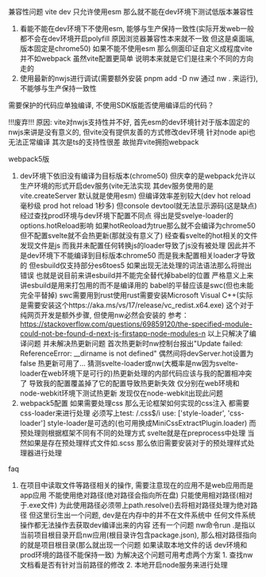 兼容性问题
vite dev 只允许使用esm 那么就不能在dev环境下测试低版本兼容性
1. 看能不能在dev环境下不使用esm, 能够与生产保持一致性(实际开发web一般都不会在dev环境开启polyfill 原因浏览器兼容性本来就不一致 但这是桌面端, 版本固定是chrome50) 如果不能不使用esm 那么侧面印证自定义成程度vite并不如webpack 虽然vite配置更简单 说明本来就是它们是往来个不同的方向走的
2. 使用最新的nwjs进行调试(需要额外安装 pnpm add -D nw 通过 nw . 来运行), 不能够与生产保持一致性


需要保护的代码应单独编译, 不使用SDK版能否使用编译后的代码？

!!!废弃!!!
原因: vite对nwjs支持性并不好, 首先esm的dev环境针对于版本固定的nwjs来讲是没有意义的, 但vite没有提供友善的方式修改dev环境 针对node api也无法正常编译 其次是ts的支持性很差 故抛弃vite拥抱webpack

webpack5版
1. dev环境下依旧没有编译为目标版本(chrome50) 但庆幸的是webpack允许以生产环境的形式开启dev服务(vite无法实现 其dev服务使用的是vite.createServer 默认就是使用esm) 但编译效率差别较大(dev hot reload 毫秒级 prod hot reload 1秒多) 但console devtool就无法显示源码(这是缺点)
   经过查找prod环境与dev环境下配置不同点 得出是受svelye-loader的options.hotReload影响 如果hotReoload为true那么就不会编译为chrome50 但不配置svelte就不会热更新(那就没有意义了)
   经查看svelte的hot相关的文件 发现文件是js 而我并未配置任何转换js的loader导致了js没有被处理 因此并不是dev环境下不能编译到目标版本chrome50 而是我未配置相关loader才导致的 但esbuild仅支持部分es6toes5 如果出现无法处理的词法语法那么将抛出错误 也就是说目前来讲esbuild并不能完全替代掉babel的位置 严格意义上来讲esbuild是用来打包用的而不是编译用的 babel的平替应该是swc(但也未能完全平替掉)
   swc需要用到rust使用rust需要安装Microsoft Visual C++(实际是需要安装这个https://aka.ms/vs/17/release/vc_redist.x64.exe) 这个对于纯网页开发是额外步骤, 但使用nw必然会安装的
   参考：https://stackoverflow.com/questions/69859120/the-specified-module-could-not-be-found-d-next-js-firstapp-node-modules-n
   以上只解决了编译问题 并未解决热更新问题 首次热更新时nw控制台报出"Update failed: ReferenceError: __dirname is not defined"
   偶然间将devServer.hot设置为false 热更新可用了... 猜测svelte-loader或nw(大概率是nw因为svelte-loader在web环境下是可行的)热更新处理的内部代码应该与我的配置相冲突了 导致我的配置覆盖掉了它的配置导致热更新失效
   仅分别在web环境和node-webkit环境下测试热更新 发现仅在node-webkit出现此问题
2. webpack5配置 如果需要处理css 那么无论框架如何实现的css注入 都需要css-loader来进行处理 必须写上test: /.css$/i use: ['style-loader', 'css-loader'] style-loader是可选的(也可用换成MiniCssExtractPlugin.loader) 而预处理则根据框架不同有不同的处理方式 svelte就是在preprocess中处理 当然如果是存在预处理样式文件如.scss 那么依旧需要安装对于的预处理样式处理器进行处理

faq
1. 在项目中读取文件等路径相关的操作, 需要注意现在的应用不是web应用而是app应用 不能使用绝对路径(绝对路径会指向所在盘) 只能使用相对路径(相对于.exe文件) 为此使用路径必须带上path.resolve()去将相对路径处理为绝对路径 但这里衍生出一个问题, dev是在内存中的并不在文件系统中 任何文件系统操作都无法操作去获取dev编译出来的内容 还有一个问题 nw命令run .是指以当前项目根目录开启nw应用(根目录许包含package.json), 那么相对路径指向的就是项目根目录(那么就出现一个问题 如果读取本地文件的话 dev环境和prod环境的路径不能保持一致) 为解决这个问题可用考虑两个方案 1. 查找nw文档看是否有针对当前路径的修改 2. 本地开启node服务来进行处理
